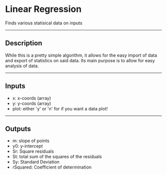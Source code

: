 # Linear Regression
Finds various statisical data on inputs

---

## Description

While this is a pretty simple algorithm, it allows for the easy import of data and export of
statistics on said data. Its main purpose is to allow for easy analysis of data.

---

## Inputs
-   x: x-coords (array)
-   y: y-coords (array)
-   plot: either 'y' or 'n' for if you want a data plot!

---

## Outputs
-   m: slope of points
-   y0: y-intercept
-   Sr: Square residuals
-   St: total sum of the squares of the residuals
-   Sy: Standard Deviation
-   rSquared: Coefficient of determination
